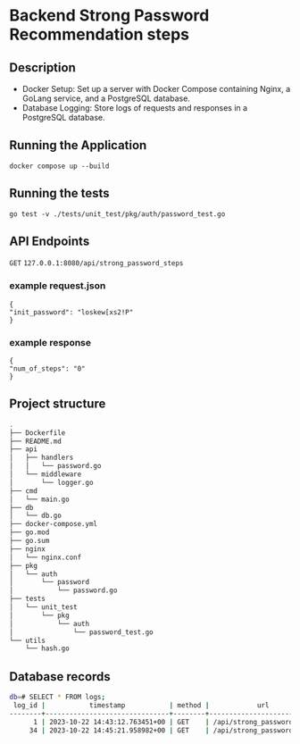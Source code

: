 # Backend Strong Password Recommendation steps

## Description

- Docker Setup: Set up a server with Docker Compose containing Nginx, a GoLang service, and a PostgreSQL database.
- Database Logging: Store logs of requests and responses in a PostgreSQL database.

## Running the Application
`docker compose up --build`

## Running the tests
`go test -v ./tests/unit_test/pkg/auth/password_test.go`

## API Endpoints
`GET`
`127.0.0.1:8080/api/strong_password_steps`

### example request.json
    {
    "init_password": "loskew[xs2!P"
    }

### example response
    {
    "num_of_steps": "0"
    }

## Project structure
```bash
.
├── Dockerfile
├── README.md
├── api
│   ├── handlers
│   │   └── password.go
│   └── middleware
│       └── logger.go
├── cmd
│   └── main.go
├── db
│   └── db.go
├── docker-compose.yml
├── go.mod
├── go.sum
├── nginx
│   └── nginx.conf
├── pkg
│   └── auth
│       └── password
│           └── password.go
├── tests
│   └── unit_test
│       └── pkg
│           └── auth
│               └── password_test.go
└── utils
    └── hash.go
```

## Database records
```bash
db=# SELECT * FROM logs;
 log_id |           timestamp           | method |            url             |                         request_body                         | response_status | response_time 
--------+-------------------------------+--------+----------------------------+--------------------------------------------------------------+-----------------+---------------
      1 | 2023-10-22 14:43:12.763451+00 | GET    | /api/strong_password_steps | $2a$10$x3DQwFBScRzXiuUCh58qrOHzvo1YPFDFlgP2gb9tt4qS2WRr0j24W |             200 |             1
     34 | 2023-10-22 14:45:21.958982+00 | GET    | /api/strong_password_steps | $2a$10$FFgVAFwHm3v97a5Otg4lOu0eNB8UW2K4YeS8nkrN53SKoAiiYbZ2G |             422 |             0
```
